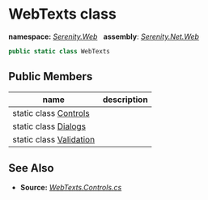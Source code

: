 # WebTexts class
**namespace:** *[Serenity.Web](../README.md#serenity.web-namespace)*   **assembly**: *[Serenity.Net.Web](../README.md)*

```csharp
public static class WebTexts
```

## Public Members

| name | description |
| --- | --- |
| static class [Controls](WebTexts.Controls.md) |  |
| static class [Dialogs](WebTexts.Dialogs.md) |  |
| static class [Validation](WebTexts.Validation.md) |  |

## See Also

* **Source:** *[WebTexts.Controls.cs](https://github.com/serenity-is/Serenity/blob/master/src/Serenity.Net.Web/texts/WebTexts.Controls.cs)*